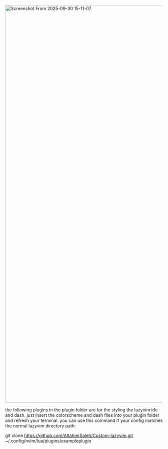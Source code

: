 <img width="1833" height="1268" alt="Screenshot From 2025-09-30 15-11-07" src="https://github.com/user-attachments/assets/59f39448-a5f7-487f-bafd-866086af2cc1" />


the following plugins in the plugin folder are for the styling the lazyvim ide and dash.
just insert the colorscheme and dash files into your plugin folder and refresh your terminal.
you can use this command if your config matches the normal lazyvim directory path:

git clone https://github.com/AltahierSaleh/Custom-lazyvim.git ~/.config/nvim/lua/plugins/exampleplugin


